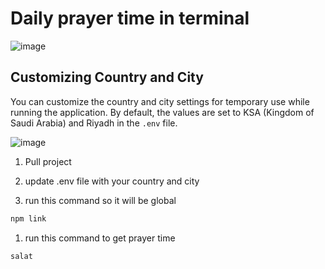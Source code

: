# Daily prayer time in terminal
![image](https://github.com/wd3bbas/salat/assets/1912670/c97526a9-13d9-4db5-97ed-985e46e8e069)


## Customizing Country and City

You can customize the country and city settings for temporary use while running the application. By default, the values are set to KSA (Kingdom of Saudi Arabia) and Riyadh in the `.env` file.

![image](https://github.com/wd3bbas/salat/assets/1912670/ff602bfc-32be-44df-986a-d547e7e29f0b)


1. Pull project

1. update .env file with your country and city

1. run this command so it will be global
```bash
npm link
```
1. run this command to get prayer time
```bash
salat
```